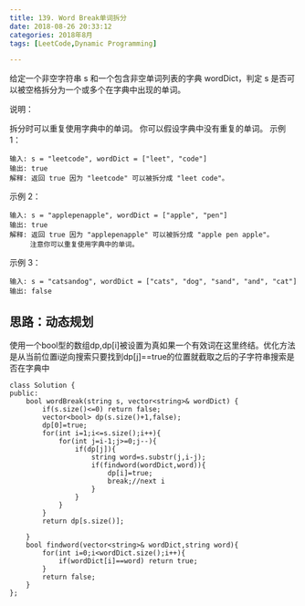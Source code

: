 ```yaml
---
title: 139. Word Break单词拆分
date: 2018-08-26 20:33:12
categories: 2018年8月
tags: [LeetCode,Dynamic Programming]

---
```

 

给定一个非空字符串 s 和一个包含非空单词列表的字典 wordDict，判定 s 是否可以被空格拆分为一个或多个在字典中出现的单词。


<!-- more -->



说明：

拆分时可以重复使用字典中的单词。
你可以假设字典中没有重复的单词。
示例 1：

	输入: s = "leetcode", wordDict = ["leet", "code"]
	输出: true
	解释: 返回 true 因为 "leetcode" 可以被拆分成 "leet code"。

示例 2：

	输入: s = "applepenapple", wordDict = ["apple", "pen"]
	输出: true
	解释: 返回 true 因为 "applepenapple" 可以被拆分成 "apple pen apple"。
	     注意你可以重复使用字典中的单词。

示例 3：

	输入: s = "catsandog", wordDict = ["cats", "dog", "sand", "and", "cat"]
	输出: false

## 思路：动态规划

使用一个bool型的数组dp,dp[i]被设置为真如果一个有效词在这里终结。优化方法是从当前位置i逆向搜索只要找到dp[j]==true的位置就截取之后的子字符串搜索是否在字典中

	class Solution {
	public:
	    bool wordBreak(string s, vector<string>& wordDict) {
	        if(s.size()<=0) return false;
	        vector<bool> dp(s.size()+1,false);
	        dp[0]=true;
	        for(int i=1;i<=s.size();i++){
	            for(int j=i-1;j>=0;j--){
	                if(dp[j]){
	                    string word=s.substr(j,i-j);
	                    if(findword(wordDict,word)){
	                        dp[i]=true;
	                        break;//next i
	                    }
	                }
	            }
	        }
	        return dp[s.size()];

	    }
	    bool findword(vector<string>& wordDict,string word){
	        for(int i=0;i<wordDict.size();i++){
	            if(wordDict[i]==word) return true;
	        }
	        return false;
	    }
	};
